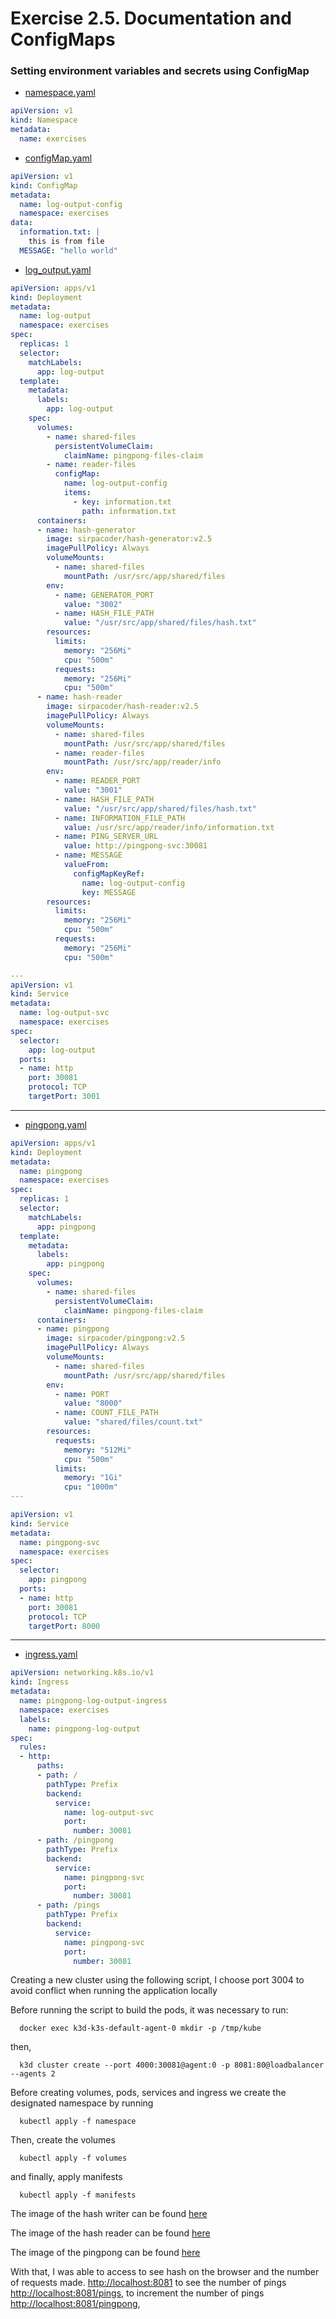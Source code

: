 # Exercise 2.5. Documentation and ConfigMaps

### Setting environment variables and secrets using ConfigMap

- [namespace.yaml](namespace/namespace.yaml)
```yaml
apiVersion: v1
kind: Namespace
metadata:
  name: exercises 
```

- [configMap.yaml](manifests/configMap.yaml)
```yaml
apiVersion: v1
kind: ConfigMap
metadata:
  name: log-output-config
  namespace: exercises
data:
  information.txt: |
    this is from file
  MESSAGE: "hello world"

```

- [log_output.yaml](manifests/log_output.yaml)
```yaml
apiVersion: apps/v1
kind: Deployment
metadata:
  name: log-output
  namespace: exercises
spec:
  replicas: 1
  selector:
    matchLabels:
      app: log-output
  template:
    metadata:
      labels:
        app: log-output
    spec:
      volumes:
        - name: shared-files
          persistentVolumeClaim:
            claimName: pingpong-files-claim
        - name: reader-files
          configMap:
            name: log-output-config
            items:
              - key: information.txt
                path: information.txt
      containers:
      - name: hash-generator
        image: sirpacoder/hash-generator:v2.5
        imagePullPolicy: Always
        volumeMounts:
          - name: shared-files
            mountPath: /usr/src/app/shared/files
        env:
          - name: GENERATOR_PORT
            value: "3002"
          - name: HASH_FILE_PATH
            value: "/usr/src/app/shared/files/hash.txt"
        resources:
          limits:
            memory: "256Mi"
            cpu: "500m"
          requests:
            memory: "256Mi"
            cpu: "500m"
      - name: hash-reader
        image: sirpacoder/hash-reader:v2.5
        imagePullPolicy: Always
        volumeMounts:
          - name: shared-files
            mountPath: /usr/src/app/shared/files
          - name: reader-files
            mountPath: /usr/src/app/reader/info
        env:
          - name: READER_PORT
            value: "3001"
          - name: HASH_FILE_PATH
            value: "/usr/src/app/shared/files/hash.txt"
          - name: INFORMATION_FILE_PATH
            value: /usr/src/app/reader/info/information.txt
          - name: PING_SERVER_URL
            value: http://pingpong-svc:30081
          - name: MESSAGE
            valueFrom:
              configMapKeyRef:
                name: log-output-config
                key: MESSAGE
        resources:
          limits:
            memory: "256Mi"
            cpu: "500m"
          requests:
            memory: "256Mi"
            cpu: "500m"

---
apiVersion: v1
kind: Service
metadata:
  name: log-output-svc
  namespace: exercises
spec:
  selector:
    app: log-output
  ports:
  - name: http
    port: 30081
    protocol: TCP
    targetPort: 3001
```
___
- [pingpong.yaml](manifests/pingpong.yaml)
```yaml
apiVersion: apps/v1
kind: Deployment
metadata:
  name: pingpong
  namespace: exercises
spec:
  replicas: 1
  selector:
    matchLabels:
      app: pingpong
  template:
    metadata:
      labels:
        app: pingpong
    spec:
      volumes:
        - name: shared-files
          persistentVolumeClaim:
            claimName: pingpong-files-claim
      containers:
      - name: pingpong
        image: sirpacoder/pingpong:v2.5
        imagePullPolicy: Always
        volumeMounts:
          - name: shared-files
            mountPath: /usr/src/app/shared/files
        env:
          - name: PORT
            value: "8000"
          - name: COUNT_FILE_PATH
            value: "shared/files/count.txt"
        resources:
          requests:
            memory: "512Mi"
            cpu: "500m"
          limits:
            memory: "1Gi"
            cpu: "1000m"
---

apiVersion: v1
kind: Service
metadata:
  name: pingpong-svc
  namespace: exercises
spec:
  selector:
    app: pingpong
  ports:
  - name: http
    port: 30081
    protocol: TCP
    targetPort: 8000
```
___
- [ingress.yaml](./manifests/ingress.yaml)
```yaml
apiVersion: networking.k8s.io/v1
kind: Ingress
metadata:
  name: pingpong-log-output-ingress
  namespace: exercises
  labels:
    name: pingpong-log-output
spec:
  rules:
  - http:
      paths:
      - path: /
        pathType: Prefix
        backend:
          service:
            name: log-output-svc
            port:
              number: 30081
      - path: /pingpong
        pathType: Prefix
        backend:
          service:
            name: pingpong-svc
            port:
              number: 30081
      - path: /pings
        pathType: Prefix
        backend:
          service:
            name: pingpong-svc
            port:
              number: 30081
```

Creating a new cluster using the following script, I choose port 3004 to avoid conflict when running the application locally

Before running the script to build the pods, it was necessary to run:

```shell
  docker exec k3d-k3s-default-agent-0 mkdir -p /tmp/kube
```

then,
```shell
  k3d cluster create --port 4000:30081@agent:0 -p 8081:80@loadbalancer --agents 2
```

Before creating volumes, pods, services and ingress we create the designated namespace by running
```shell
  kubectl apply -f namespace
```

Then, create the volumes
```shell
  kubectl apply -f volumes
```

 and finally, apply manifests
```shell
  kubectl apply -f manifests
```

The image of the hash writer can be found [here](https://hub.docker.com/repository/docker/sirpacoder/hash-generator/general)

The image of the hash reader can be found [here](https://hub.docker.com/repository/docker/sirpacoder/hash-reader/general)

The image of the pingpong can be found [here](https://hub.docker.com/repository/docker/sirpacoder/pingpong/general)

With that,
I was able
to access to see hash on the browser and the number of requests made. [http://localhost:8081](http://localhost:8081)
to see the number of pings [http://localhost:8081/pings](http://localhost:8081/pings),
to increment the number of pings [http://localhost:8081/pingpong](http://localhost:8081/pingpong),

